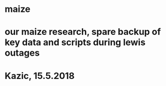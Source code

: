 # maize
#
# our maize research, spare backup of key data and scripts during lewis outages
#
# Kazic, 15.5.2018
